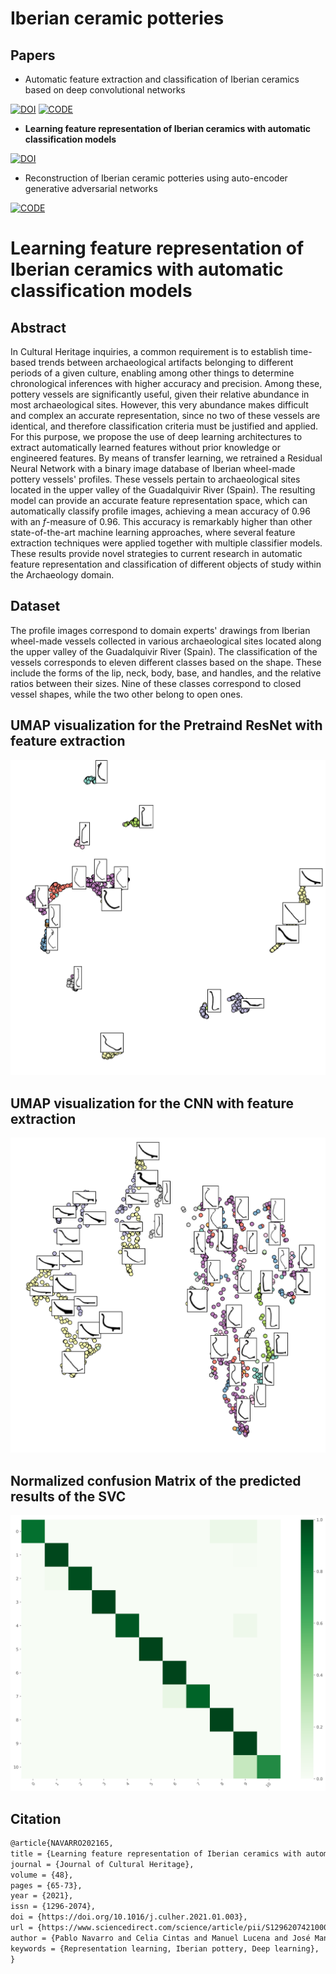 # Iberian ceramic potteries

## Papers

- Automatic feature extraction and classification of Iberian ceramics based on deep convolutional networks

[![DOI](https://img.shields.io/badge/DOI-10.1016/j.culher.2019.06.005-f9f107.svg)](https://doi.org/10.1016/j.culher.2019.06.005)
[![CODE](https://img.shields.io/badge/CODE-73ff9.svg)](https://github.com/celiacintas/vasijas)

- <b>Learning feature representation of Iberian ceramics with automatic classification models</b>

[![DOI](https://img.shields.io/badge/DOI-10.1016/j.culher.2021.01.003-f9f107.svg)](https://doi.org/10.1016/j.culher.2021.01.003)

- Reconstruction of Iberian ceramic potteries using auto-encoder generative adversarial networks

[![CODE](https://img.shields.io/badge/CODE-73ff9.svg)](https://github.com/celiacintas/vasijas/tree/IberianGAN)


# Learning feature representation of Iberian ceramics with automatic classification models

## Abstract

In Cultural Heritage inquiries, a common requirement is to establish time-based trends between archaeological artifacts belonging to different periods of a given culture, enabling among other things to determine chronological inferences with higher accuracy and precision.
Among these, pottery vessels are significantly useful, given their relative abundance in most archaeological sites.
However, this very abundance makes difficult and complex an accurate representation, since no two of these vessels are identical, and therefore classification criteria must be justified and applied.
For this purpose, we propose the use of deep learning architectures to extract automatically learned features without prior knowledge or engineered features.
By means of transfer learning, we retrained a Residual Neural Network with a binary image database of Iberian wheel-made pottery vessels' profiles. 
These vessels pertain to archaeological sites located in the upper valley of the Guadalquivir River (Spain).
The resulting model can provide an accurate feature representation space, which can automatically classify profile images, achieving a mean accuracy of $0.96$ with an $f$-measure of $0.96$. 
This accuracy is remarkably higher than other state-of-the-art machine learning approaches, where several feature extraction techniques were applied together with multiple classifier models.
These results provide novel strategies to current research in automatic feature representation and classification of different objects of study within the Archaeology domain. 

## Dataset

The profile images correspond to domain experts' drawings from Iberian wheel-made vessels collected in various archaeological sites located along the upper valley of the Guadalquivir River (Spain). The classification of the vessels corresponds to eleven different classes based on the shape. These include the forms of the lip, neck, body, base, and handles, and the relative ratios between their sizes.
Nine of these classes correspond to closed vessel shapes, while the two other belong to open ones.

## UMAP visualization for the Pretraind ResNet with feature extraction
![](result_plot/resNet/unap_resnet.png)

## UMAP visualization for the CNN with feature extraction
![](result_plot/custom_cnn/unap_custom_cnn.png)

## Normalized confusion Matrix of the predicted results of the SVC
![](result_plot/resNet/svc_confusion_matrix_resnet.png)

## Citation

```Latex
@article{NAVARRO202165,
title = {Learning feature representation of Iberian ceramics with automatic classification models},
journal = {Journal of Cultural Heritage},
volume = {48},
pages = {65-73},
year = {2021},
issn = {1296-2074},
doi = {https://doi.org/10.1016/j.culher.2021.01.003},
url = {https://www.sciencedirect.com/science/article/pii/S1296207421000042},
author = {Pablo Navarro and Celia Cintas and Manuel Lucena and José Manuel Fuertes and Claudio Delrieux and Manuel Molinos},
keywords = {Representation learning, Iberian pottery, Deep learning},
}
```
